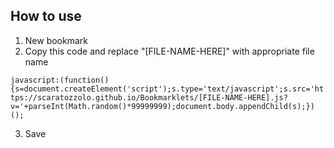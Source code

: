 ## How to use

1. New bookmark
2. Copy this code and replace "[FILE-NAME-HERE]" with appropriate file name

`javascript:(function(){s=document.createElement('script');s.type='text/javascript';s.src='https://scaratozzolo.github.io/Bookmarklets/[FILE-NAME-HERE].js?v='+parseInt(Math.random()*99999999);document.body.appendChild(s);})();`

3. Save
